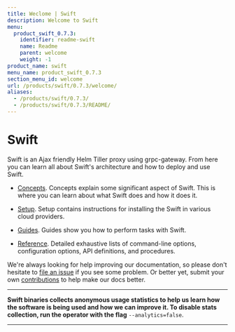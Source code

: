 ```yaml
---
title: Weclome | Swift
description: Welcome to Swift
menu:
  product_swift_0.7.3:
    identifier: readme-swift
    name: Readme
    parent: welcome
    weight: -1
product_name: swift
menu_name: product_swift_0.7.3
section_menu_id: welcome
url: /products/swift/0.7.3/welcome/
aliases:
  - /products/swift/0.7.3/
  - /products/swift/0.7.3/README/
---
```


# Swift
Swift is an Ajax friendly Helm Tiller proxy using grpc-gateway. From here you can learn all about Swift's architecture and how to deploy and use Swift.

- [Concepts](/products/swift/0.7.3/concepts/). Concepts explain some significant aspect of Swift. This is where you can learn about what Swift does and how it does it.

- [Setup](/products/swift/0.7.3/setup/). Setup contains instructions for installing
  the Swift in various cloud providers.

- [Guides](/products/swift/0.7.3/guides/). Guides show you how to perform tasks with Swift.

- [Reference](/products/swift/0.7.3/reference/). Detailed exhaustive lists of
command-line options, configuration options, API definitions, and procedures.

We're always looking for help improving our documentation, so please don't hesitate to [file an issue](https://github.com/appscode/swift/issues/new) if you see some problem. Or better yet, submit your own [contributions](/products/swift/0.7.3/CONTRIBUTING) to help
make our docs better.

---

**Swift binaries collects anonymous usage statistics to help us learn how the software is being used and how we can improve it. To disable stats collection, run the operator with the flag** `--analytics=false`.

---

